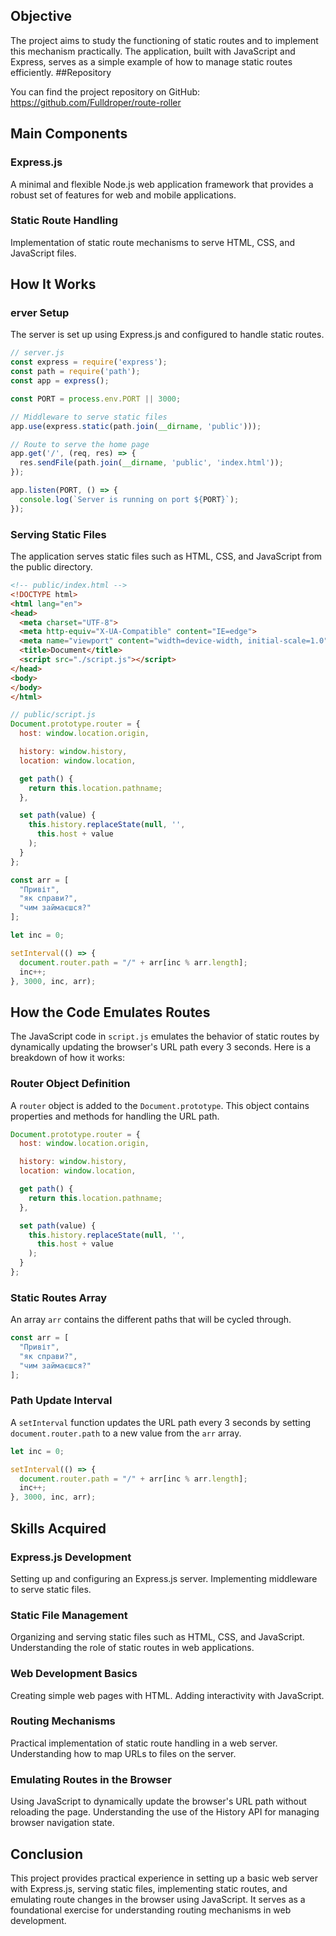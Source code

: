 ## Objective

The project aims to study the functioning of static routes and to implement this mechanism practically. The application, built with JavaScript and Express, serves as a simple example of how to manage static routes efficiently.
##Repository

You can find the project repository on GitHub: https://github.com/Fulldroper/route-roller
## Main Components
### Express.js
  A minimal and flexible Node.js web application framework that provides a robust set of features for web and mobile applications.
### Static Route Handling
  Implementation of static route mechanisms to serve HTML, CSS, and JavaScript files.
## How It Works
### erver Setup
  The server is set up using Express.js and configured to handle static routes.
```js
// server.js
const express = require('express');
const path = require('path');
const app = express();

const PORT = process.env.PORT || 3000;

// Middleware to serve static files
app.use(express.static(path.join(__dirname, 'public')));

// Route to serve the home page
app.get('/', (req, res) => {
  res.sendFile(path.join(__dirname, 'public', 'index.html'));
});

app.listen(PORT, () => {
  console.log(`Server is running on port ${PORT}`);
});
```
### Serving Static Files
  The application serves static files such as HTML, CSS, and JavaScript from the public directory.
```html
<!-- public/index.html -->
<!DOCTYPE html>
<html lang="en">
<head>
  <meta charset="UTF-8">
  <meta http-equiv="X-UA-Compatible" content="IE=edge">
  <meta name="viewport" content="width=device-width, initial-scale=1.0">
  <title>Document</title>
  <script src="./script.js"></script>
</head>
<body>
</body>
</html>
```
```js
// public/script.js
Document.prototype.router = {
  host: window.location.origin,

  history: window.history,
  location: window.location,

  get path() {
    return this.location.pathname;
  },

  set path(value) {
    this.history.replaceState(null, '',
      this.host + value
    );
  }
};

const arr = [
  "Привіт",
  "як справи?",
  "чим займаєшся?"
];

let inc = 0;

setInterval(() => {
  document.router.path = "/" + arr[inc % arr.length];
  inc++;
}, 3000, inc, arr);
```
## How the Code Emulates Routes

The JavaScript code in `script.js` emulates the behavior of static routes by dynamically updating the browser's URL path every 3 seconds. Here is a breakdown of how it works:
### Router Object Definition
  A `router` object is added to the `Document.prototype`. This object contains properties and methods for handling the URL path.
```js
Document.prototype.router = {
  host: window.location.origin,

  history: window.history,
  location: window.location,

  get path() {
    return this.location.pathname;
  },

  set path(value) {
    this.history.replaceState(null, '',
      this.host + value
    );
  }
};
```
### Static Routes Array
  An array `arr` contains the different paths that will be cycled through.
```js
const arr = [
  "Привіт",
  "як справи?",
  "чим займаєшся?"
];
```
### Path Update Interval
  A `setInterval` function updates the URL path every 3 seconds by setting `document.router.path` to a new value from the `arr` array.
```js
let inc = 0;

setInterval(() => {
  document.router.path = "/" + arr[inc % arr.length];
  inc++;
}, 3000, inc, arr);
```
## Skills Acquired
### Express.js Development
  Setting up and configuring an Express.js server.
  Implementing middleware to serve static files.
### Static File Management
  Organizing and serving static files such as HTML, CSS, and JavaScript.
  Understanding the role of static routes in web applications.
### Web Development Basics
  Creating simple web pages with HTML.
  Adding interactivity with JavaScript.
### Routing Mechanisms
  Practical implementation of static route handling in a web server.
  Understanding how to map URLs to files on the server.
### Emulating Routes in the Browser
  Using JavaScript to dynamically update the browser's URL path without reloading the page.
  Understanding the use of the History API for managing browser navigation state.
## Conclusion
This project provides practical experience in setting up a basic web server with Express.js, serving static files, implementing static routes, and emulating route changes in the browser using JavaScript. It serves as a foundational exercise for understanding routing mechanisms in web development.
